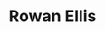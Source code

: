 ---
title: Rowan Ellis
type: channel
channel: rowanellis
menu:
  main:
    parent: Channels
videos:
- BgHDWdQEQmw
- 6SJ1q2nq8Xw
- DMCSjZXQ2wg
- H5pMa-WIdW8
- riKVQjZK1z8
---